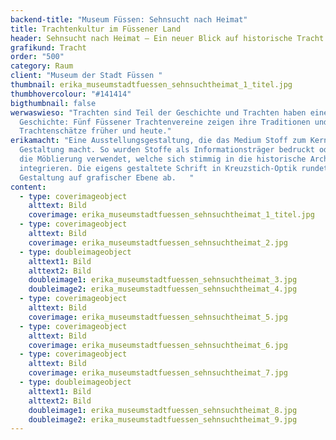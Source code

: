 ```yaml
---
backend-title: "Museum Füssen: Sehnsucht nach Heimat"
title: Trachtenkultur im Füssener Land
header: Sehnsucht nach Heimat – Ein neuer Blick auf historische Tracht
grafikund: Tracht
order: "500"
category: Raum
client: "Museum der Stadt Füssen "
thumbnail: erika_museumstadtfuessen_sehnsuchtheimat_1_titel.jpg
thumbhovercolour: "#141414"
bigthumbnail: false
werwaswieso: "Trachten sind Teil der Geschichte und Trachten haben eine
  Geschichte: Fünf Füssener Trachtenvereine zeigen ihre Traditionen und
  Trachtenschätze früher und heute."
erikamacht: "Eine Ausstellungsgestaltung, die das Medium Stoff zum Kern der
  Gestaltung macht. So wurden Stoffe als Informationsträger bedruckt oder für
  die Möblierung verwendet, welche sich stimmig in die historische Architektur
  integrieren. Die eigens gestaltete Schrift in Kreuzstich-Optik rundet die
  Gestaltung auf grafischer Ebene ab.   "
content:
  - type: coverimageobject
    alttext: Bild
    coverimage: erika_museumstadtfuessen_sehnsuchtheimat_1_titel.jpg
  - type: coverimageobject
    alttext: Bild
    coverimage: erika_museumstadtfuessen_sehnsuchtheimat_2.jpg
  - type: doubleimageobject
    alttext1: Bild
    alttext2: Bild
    doubleimage1: erika_museumstadtfuessen_sehnsuchtheimat_3.jpg
    doubleimage2: erika_museumstadtfuessen_sehnsuchtheimat_4.jpg
  - type: coverimageobject
    alttext: Bild
    coverimage: erika_museumstadtfuessen_sehnsuchtheimat_5.jpg
  - type: coverimageobject
    alttext: Bild
    coverimage: erika_museumstadtfuessen_sehnsuchtheimat_6.jpg
  - type: coverimageobject
    alttext: Bild
    coverimage: erika_museumstadtfuessen_sehnsuchtheimat_7.jpg
  - type: doubleimageobject
    alttext1: Bild
    alttext2: Bild
    doubleimage1: erika_museumstadtfuessen_sehnsuchtheimat_8.jpg
    doubleimage2: erika_museumstadtfuessen_sehnsuchtheimat_9.jpg
---
```

